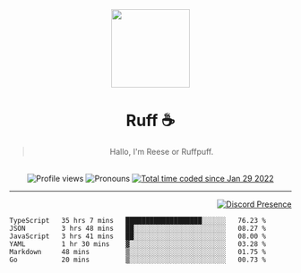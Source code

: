 <div align='center'>
  <img src='https://cdn.ruffpuff.dev/ruffpuff.jpg' width='140' height='140' />
  <h1>Ruff ☕️</h1>
  <blockquote>Hallo, I'm Reese or Ruffpuff.</blockquote>
  
  <br />
  
  <img alt="Profile views" src="https://komarev.com/ghpvc/?username=ruffpuff1" />
  <img alt='Pronouns' src='https://img.shields.io/endpoint?url=https://pronoundb.org/shields/61181f81be124c42b207bffd' />
  <a href="https://wakatime.com/@72bf611d-9557-4a85-aa1d-46f6a3346744"><img src="https://wakatime.com/badge/user/72bf611d-9557-4a85-aa1d-46f6a3346744.svg" alt="Total time coded since Jan 29 2022" /></a>
</div>

<hr />

<div align='right'>

[![Discord Presence](https://lanyard.cnrad.dev/api/486396074282450946)](https://discord.com/users/486396074282450946)
  
  </div>

<!--START_SECTION:waka-->

```text
TypeScript   35 hrs 7 mins   ███████████████████░░░░░░   76.23 %
JSON         3 hrs 48 mins   ██░░░░░░░░░░░░░░░░░░░░░░░   08.27 %
JavaScript   3 hrs 41 mins   ██░░░░░░░░░░░░░░░░░░░░░░░   08.00 %
YAML         1 hr 30 mins    ▓░░░░░░░░░░░░░░░░░░░░░░░░   03.28 %
Markdown     48 mins         ▒░░░░░░░░░░░░░░░░░░░░░░░░   01.75 %
Go           20 mins         ▒░░░░░░░░░░░░░░░░░░░░░░░░   00.73 %
```

<!--END_SECTION:waka-->
